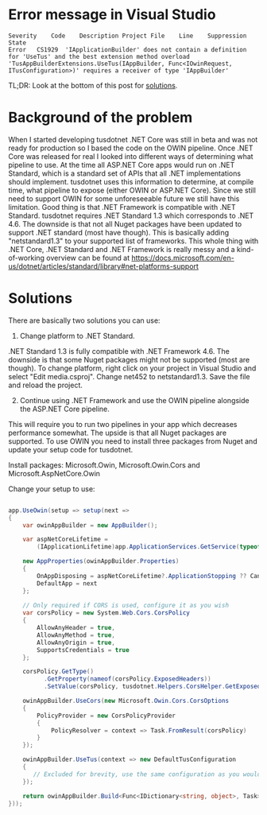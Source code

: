 # Error message in Visual Studio

```
Severity	Code	Description	Project	File	Line	Suppression State
Error	CS1929	'IApplicationBuilder' does not contain a definition for 'UseTus' and the best extension method overload 'TusAppBuilderExtensions.UseTus(IAppBuilder, Func<IOwinRequest, ITusConfiguration>)' requires a receiver of type 'IAppBuilder'	
```

TL;DR: Look at the bottom of this post for [solutions](#solutions).

# Background of the problem

When I started developing tusdotnet .NET Core was still in beta and was not ready for production so I based the code on the OWIN pipeline. Once .NET Core was released for real I looked into different ways of determining what pipeline to use. At the time all ASP.NET Core apps would run on .NET Standard, which is a standard set of APIs that all .NET implementations should implement. tusdotnet uses this information to determine, at compile time, what pipeline to expose (either OWIN or ASP.NET Core). Since we still need to support OWIN for some unforeseeable future we still have this limitation. Good thing is that .NET Framework is compatible with .NET Standard. tusdotnet requires .NET Standard 1.3 which corresponds to .NET 4.6. The downside is that not all Nuget packages have been updated to support .NET standard (most have though). This is basically adding "netstandard1.3" to your supported list of frameworks. This whole thing with .NET Core, .NET Standard and .NET Framework is really messy and a kind-of-working overview can be found at https://docs.microsoft.com/en-us/dotnet/articles/standard/library#net-platforms-support

# Solutions

There are basically two solutions you can use:

1. Change platform to .NET Standard.

.NET Standard 1.3 is fully compatible with .NET Framework 4.6. The downside is that some Nuget packages might not be supported (most are though). To change platform, right click on your project in Visual Studio and select "Edit media.csproj". Change <TargetFramework>net452</TargetFramework> to <TargetFramework>netstandard1.3</TargetFramework>. Save the file and reload the project.

2. Continue using .NET Framework and use the OWIN pipeline alongside the ASP.NET Core pipeline.

This will require you to run two pipelines in your app which decreases performance somewhat. The upside is that all Nuget packages are supported. To use OWIN you need to install three packages from Nuget and update your setup code for tusdotnet.

Install packages: Microsoft.Owin, Microsoft.Owin.Cors and Microsoft.AspNetCore.Owin

Change your setup to use:
```csharp

app.UseOwin(setup => setup(next =>
{
	var owinAppBuilder = new AppBuilder();

	var aspNetCoreLifetime =
		(IApplicationLifetime)app.ApplicationServices.GetService(typeof(IApplicationLifetime));

	new AppProperties(owinAppBuilder.Properties)
	{
		OnAppDisposing = aspNetCoreLifetime?.ApplicationStopping ?? CancellationToken.None,
		DefaultApp = next
	};
	
	// Only required if CORS is used, configure it as you wish
	var corsPolicy = new System.Web.Cors.CorsPolicy
	{
		AllowAnyHeader = true,
		AllowAnyMethod = true,
		AllowAnyOrigin = true,
		SupportsCredentials = true
	};

	corsPolicy.GetType()
          .GetProperty(nameof(corsPolicy.ExposedHeaders))
          .SetValue(corsPolicy, tusdotnet.Helpers.CorsHelper.GetExposedHeaders());

	owinAppBuilder.UseCors(new Microsoft.Owin.Cors.CorsOptions
	{
		PolicyProvider = new CorsPolicyProvider
		{
			PolicyResolver = context => Task.FromResult(corsPolicy)
		}
	});

	owinAppBuilder.UseTus(context => new DefaultTusConfiguration
	{
	   // Excluded for brevity, use the same configuration as you would normally do
	});

	return owinAppBuilder.Build<Func<IDictionary<string, object>, Task>>();
}));

```
